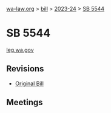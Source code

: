 [wa-law.org](/) > [bill](/bill/) > [2023-24](/bill/2023-24/) > [SB 5544](/bill/2023-24/sb/5544/)

# SB 5544
[leg.wa.gov](https://app.leg.wa.gov/billsummary?BillNumber=5544&Year=2023&Initiative=false)

## Revisions
* [Original Bill](1/)

## Meetings